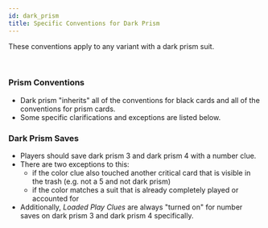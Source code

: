 ```yaml
---
id: dark_prism
title: Specific Conventions for Dark Prism
---
```


These conventions apply to any variant with a dark prism suit.

<br />

### Prism Conventions

- Dark prism "inherits" all of the conventions for black cards and all of the conventions for prism cards.
- Some specific clarifications and exceptions are listed below.

### Dark Prism Saves

- Players should save dark prism 3 and dark prism 4 with a number clue.
- There are two exceptions to this:
  - if the color clue also touched another critical card that is visible in the trash (e.g. not a 5 and not dark prism)
  - if the color matches a suit that is already completely played or accounted for
- Additionally, *Loaded Play Clues* are always "turned on" for number saves on dark prism 3 and dark prism 4 specifically.
